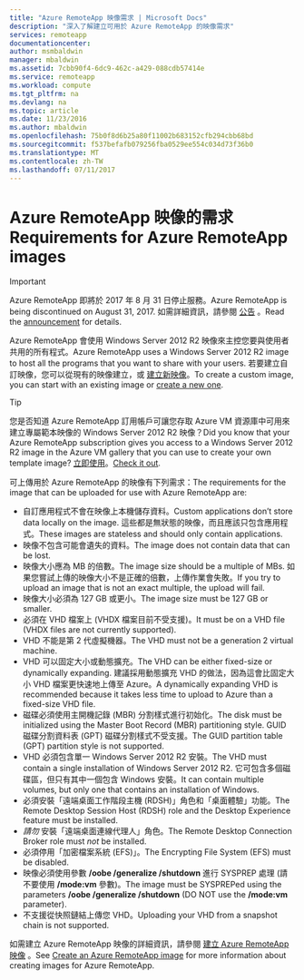 ```yaml
---
title: "Azure RemoteApp 映像需求 | Microsoft Docs"
description: "深入了解建立可用於 Azure RemoteApp 的映像需求"
services: remoteapp
documentationcenter: 
author: msmbaldwin
manager: mbaldwin
ms.assetid: 7cbb90f4-6dc9-462c-a429-088cdb57414e
ms.service: remoteapp
ms.workload: compute
ms.tgt_pltfrm: na
ms.devlang: na
ms.topic: article
ms.date: 11/23/2016
ms.author: mbaldwin
ms.openlocfilehash: 75b0f8d6b25a80f11002b683152cfb294cbb68bd
ms.sourcegitcommit: f537befafb079256fba0529ee554c034d73f36b0
ms.translationtype: MT
ms.contentlocale: zh-TW
ms.lasthandoff: 07/11/2017
---
```

# <a name="requirements-for-azure-remoteapp-images"></a><span data-ttu-id="cfbdf-103">Azure RemoteApp 映像的需求</span><span class="sxs-lookup"><span data-stu-id="cfbdf-103">Requirements for Azure RemoteApp images</span></span>
> [!IMPORTANT]
> <span data-ttu-id="cfbdf-104">Azure RemoteApp 即將於 2017 年 8 月 31 日停止服務。</span><span class="sxs-lookup"><span data-stu-id="cfbdf-104">Azure RemoteApp is being discontinued on August 31, 2017.</span></span> <span data-ttu-id="cfbdf-105">如需詳細資訊，請參閱 [公告](https://go.microsoft.com/fwlink/?linkid=821148) 。</span><span class="sxs-lookup"><span data-stu-id="cfbdf-105">Read the [announcement](https://go.microsoft.com/fwlink/?linkid=821148) for details.</span></span>
> 
> 

<span data-ttu-id="cfbdf-106">Azure RemoteApp 會使用 Windows Server 2012 R2 映像來主控您要與使用者共用的所有程式。</span><span class="sxs-lookup"><span data-stu-id="cfbdf-106">Azure RemoteApp uses a Windows Server 2012 R2 image to host all the programs that you want to share with your users.</span></span> <span data-ttu-id="cfbdf-107">若要建立自訂映像，您可以從現有的映像建立，或 [建立新映像](remoteapp-create-custom-image.md)。</span><span class="sxs-lookup"><span data-stu-id="cfbdf-107">To create a custom image, you can start with an existing image or [create a new one](remoteapp-create-custom-image.md).</span></span>

> [!TIP]
> <span data-ttu-id="cfbdf-108">您是否知道 Azure RemoteApp 訂用帳戶可讓您存取 Azure VM 資源庫中可用來建立專屬範本映像的 Windows Server 2012 R2 映像？</span><span class="sxs-lookup"><span data-stu-id="cfbdf-108">Did you know that your Azure RemoteApp subscription gives you access to a Windows Server 2012 R2 image in the Azure VM gallery that you can use to create your own template image?</span></span> <span data-ttu-id="cfbdf-109">[立即使用](remoteapp-image-on-azurevm.md)。</span><span class="sxs-lookup"><span data-stu-id="cfbdf-109">[Check it out](remoteapp-image-on-azurevm.md).</span></span>  
> 
> 

<span data-ttu-id="cfbdf-110">可上傳用於 Azure RemoteApp 的映像有下列需求：</span><span class="sxs-lookup"><span data-stu-id="cfbdf-110">The requirements for the image that can be uploaded for use with Azure RemoteApp are:</span></span>

* <span data-ttu-id="cfbdf-111">自訂應用程式不會在映像上本機儲存資料。</span><span class="sxs-lookup"><span data-stu-id="cfbdf-111">Custom applications don’t store data locally on the image.</span></span> <span data-ttu-id="cfbdf-112">這些都是無狀態的映像，而且應該只包含應用程式。</span><span class="sxs-lookup"><span data-stu-id="cfbdf-112">These images are stateless and should only contain applications.</span></span>
* <span data-ttu-id="cfbdf-113">映像不包含可能會遺失的資料。</span><span class="sxs-lookup"><span data-stu-id="cfbdf-113">The image does not contain data that can be lost.</span></span>
* <span data-ttu-id="cfbdf-114">映像大小應為 MB 的倍數。</span><span class="sxs-lookup"><span data-stu-id="cfbdf-114">The image size should be a multiple of MBs.</span></span> <span data-ttu-id="cfbdf-115">如果您嘗試上傳的映像大小不是正確的倍數，上傳作業會失敗。</span><span class="sxs-lookup"><span data-stu-id="cfbdf-115">If you try to upload an image that is not an exact multiple, the upload will fail.</span></span>
* <span data-ttu-id="cfbdf-116">映像大小必須為 127 GB 或更小。</span><span class="sxs-lookup"><span data-stu-id="cfbdf-116">The image size must be 127 GB or smaller.</span></span>
* <span data-ttu-id="cfbdf-117">必須在 VHD 檔案上 (VHDX 檔案目前不受支援)。</span><span class="sxs-lookup"><span data-stu-id="cfbdf-117">It must be on a VHD file (VHDX files are not currently supported).</span></span>
* <span data-ttu-id="cfbdf-118">VHD 不能是第 2 代虛擬機器。</span><span class="sxs-lookup"><span data-stu-id="cfbdf-118">The VHD must not be a generation 2 virtual machine.</span></span>
* <span data-ttu-id="cfbdf-119">VHD 可以固定大小或動態擴充。</span><span class="sxs-lookup"><span data-stu-id="cfbdf-119">The VHD can be either fixed-size or dynamically expanding.</span></span> <span data-ttu-id="cfbdf-120">建議採用動態擴充 VHD 的做法，因為這會比固定大小 VHD 檔案更快速地上傳至 Azure。</span><span class="sxs-lookup"><span data-stu-id="cfbdf-120">A dynamically expanding VHD is recommended because it takes less time to upload to Azure than a fixed-size VHD file.</span></span>
* <span data-ttu-id="cfbdf-121">磁碟必須使用主開機記錄 (MBR) 分割樣式進行初始化。</span><span class="sxs-lookup"><span data-stu-id="cfbdf-121">The disk must be initialized using the Master Boot Record (MBR) partitioning style.</span></span> <span data-ttu-id="cfbdf-122">GUID 磁碟分割資料表 (GPT) 磁碟分割樣式不受支援。</span><span class="sxs-lookup"><span data-stu-id="cfbdf-122">The GUID partition table (GPT) partition style is not supported.</span></span>
* <span data-ttu-id="cfbdf-123">VHD 必須包含單一 Windows Server 2012 R2 安裝。</span><span class="sxs-lookup"><span data-stu-id="cfbdf-123">The VHD must contain a single installation of Windows Server 2012 R2.</span></span> <span data-ttu-id="cfbdf-124">它可包含多個磁碟區，但只有其中一個包含 Windows 安裝。</span><span class="sxs-lookup"><span data-stu-id="cfbdf-124">It can contain multiple volumes, but only one that contains an installation of Windows.</span></span>
* <span data-ttu-id="cfbdf-125">必須安裝「遠端桌面工作階段主機 (RDSH)」角色和「桌面體驗」功能。</span><span class="sxs-lookup"><span data-stu-id="cfbdf-125">The Remote Desktop Session Host (RDSH) role and the Desktop Experience feature must be installed.</span></span>
* <span data-ttu-id="cfbdf-126">*請勿* 安裝「遠端桌面連線代理人」角色。</span><span class="sxs-lookup"><span data-stu-id="cfbdf-126">The Remote Desktop Connection Broker role must *not* be installed.</span></span>
* <span data-ttu-id="cfbdf-127">必須停用「加密檔案系統 (EFS)」。</span><span class="sxs-lookup"><span data-stu-id="cfbdf-127">The Encrypting File System (EFS) must be disabled.</span></span>
* <span data-ttu-id="cfbdf-128">映像必須使用參數 **/oobe /generalize /shutdown** 進行 SYSPREP 處理 (請不要使用 **/mode:vm** 參數)。</span><span class="sxs-lookup"><span data-stu-id="cfbdf-128">The image must be SYSPREPed using the parameters **/oobe /generalize /shutdown** (DO NOT use the **/mode:vm** parameter).</span></span>
* <span data-ttu-id="cfbdf-129">不支援從快照鏈結上傳您 VHD。</span><span class="sxs-lookup"><span data-stu-id="cfbdf-129">Uploading your VHD from a snapshot chain is not supported.</span></span>

<span data-ttu-id="cfbdf-130">如需建立 Azure RemoteApp 映像的詳細資訊，請參閱 [建立 Azure RemoteApp 映像](remoteapp-imageoptions.md) 。</span><span class="sxs-lookup"><span data-stu-id="cfbdf-130">See [Create an Azure RemoteApp image](remoteapp-imageoptions.md) for more information about creating images for Azure RemoteApp.</span></span>

